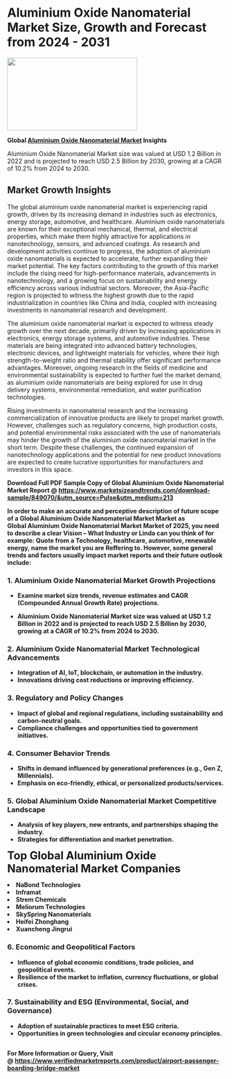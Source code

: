<H1>Aluminium Oxide Nanomaterial Market Size, Growth and Forecast from 2024 - 2031</H1><img class="aligncenter size-medium wp-image-584254" src="https://thirdeyenews.in/wp-content/uploads/2024/09/Global-Market-Research-300x168.jpeg" alt="" width="300" height="168" /><p><strong>Global&nbsp;<a href="https://www.marketsizeandtrends.com/download-sample/849070/&amp;utm_source=Pulse&amp;utm_medium=213">Aluminium Oxide Nanomaterial Market</a> Insights</strong></p><p>Aluminium Oxide Nanomaterial Market size was valued at USD 1.2 Billion in 2022 and is projected to reach USD 2.5 Billion by 2030, growing at a CAGR of 10.2% from 2024 to 2030.</p><p><h2>Market Growth Insights</h2> <p>The global aluminium oxide nanomaterial market is experiencing rapid growth, driven by its increasing demand in industries such as electronics, energy storage, automotive, and healthcare. Aluminium oxide nanomaterials are known for their exceptional mechanical, thermal, and electrical properties, which make them highly attractive for applications in nanotechnology, sensors, and advanced coatings. As research and development activities continue to progress, the adoption of aluminium oxide nanomaterials is expected to accelerate, further expanding their market potential. The key factors contributing to the growth of this market include the rising need for high-performance materials, advancements in nanotechnology, and a growing focus on sustainability and energy efficiency across various industrial sectors. Moreover, the Asia-Pacific region is projected to witness the highest growth due to the rapid industrialization in countries like China and India, coupled with increasing investments in nanomaterial research and development.</p> <p><strong></strong></p> <p>The aluminium oxide nanomaterial market is expected to witness steady growth over the next decade, primarily driven by increasing applications in electronics, energy storage systems, and automotive industries. These materials are being integrated into advanced battery technologies, electronic devices, and lightweight materials for vehicles, where their high strength-to-weight ratio and thermal stability offer significant performance advantages. Moreover, ongoing research in the fields of medicine and environmental sustainability is expected to further fuel the market demand, as aluminium oxide nanomaterials are being explored for use in drug delivery systems, environmental remediation, and water purification technologies.</p> <p>Rising investments in nanomaterial research and the increasing commercialization of innovative products are likely to propel market growth. However, challenges such as regulatory concerns, high production costs, and potential environmental risks associated with the use of nanomaterials may hinder the growth of the aluminium oxide nanomaterial market in the short term. Despite these challenges, the continued expansion of nanotechnology applications and the potential for new product innovations are expected to create lucrative opportunities for manufacturers and investors in this space.</p> <p><strong></p><p><span class=""><strong>Download Full PDF Sample Copy of Global Aluminium Oxide Nanomaterial Market Report</strong> @ <a href="https://www.marketsizeandtrends.com/download-sample/849070/&amp;utm_source=Pulse&amp;utm_medium=213" target="_blank">https://www.marketsizeandtrends.com/download-sample/849070/&amp;utm_source=Pulse&amp;utm_medium=213</a></span></p><p>In order to make an accurate and perceptive description of future scope of a Global&nbsp;Aluminium Oxide Nanomaterial Market Market as Global&nbsp;Aluminium Oxide Nanomaterial Market Market of 2025, you need to describe a clear Vision &ndash; What Industry or Linda can you think of for example: Quote from a Technology, healthcare, automotive, renewable energy, name the market you are Reffering to. However, some general trends and factors usually impact market reports and their future outlook include:</p><h3>1.&nbsp;<strong>Aluminium Oxide Nanomaterial Market Growth Projections</strong></h3><ul><li>Examine market size trends, revenue estimates and CAGR (Compounded Annual Growth Rate) projections.</li><li><p>Aluminium Oxide Nanomaterial Market size was valued at USD 1.2 Billion in 2022 and is projected to reach USD 2.5 Billion by 2030, growing at a CAGR of 10.2% from 2024 to 2030.</p></li></ul><h3>2.&nbsp;<strong>Aluminium Oxide Nanomaterial Market Technological Advancements</strong></h3><ul><li>Integration of AI, IoT, blockchain, or automation in the industry.</li><li>Innovations driving cost reductions or improving efficiency.</li></ul><h3>3.&nbsp;<strong>Regulatory and Policy Changes</strong></h3><ul><li>Impact of global and regional regulations, including sustainability and carbon-neutral goals.</li><li>Compliance challenges and opportunities tied to government initiatives.</li></ul><h3>4.&nbsp;<strong>Consumer Behavior Trends</strong></h3><ul><li>Shifts in demand influenced by generational preferences (e.g., Gen Z, Millennials).</li><li>Emphasis on eco-friendly, ethical, or personalized products/services.</li></ul><h3>5.&nbsp;<strong>Global Aluminium Oxide Nanomaterial Market Competitive Landscape</strong></h3><ul><li>Analysis of key players, new entrants, and partnerships shaping the industry.</li><li>Strategies for differentiation and market penetration.</li></ul><p data-pm-slice="1 1 []"><span style="color: inherit; font-family: inherit; font-size: 25px;">Top Global Aluminium Oxide Nanomaterial Market Companies</span></p><div class="" data-test-id=""><p><li>NaBond Technologies</li><li> Inframat</li><li> Strem Chemicals</li><li> Meliorum Technologies</li><li> SkySpring Nanomaterials</li><li> Heifei Zhonghang</li><li> Xuancheng Jingrui</li></p></div><h3>6.&nbsp;<strong>Economic and Geopolitical Factors</strong></h3><ul><li>Influence of global economic conditions, trade policies, and geopolitical events.</li><li>Resilience of the market to inflation, currency fluctuations, or global crises.</li></ul><h3>7.&nbsp;<strong>Sustainability and ESG (Environmental, Social, and Governance)</strong></h3><ul><li>Adoption of sustainable practices to meet ESG criteria.</li><li>Opportunities in green technologies and circular economy principles.</li></ul><h2><strong style="font-size: 14px;">For More Information or Query, Visit @&nbsp;</strong><a style="background-color: #ffffff; font-size: 14px;" href="https://www.marketsizeandtrends.com/report/aluminium-oxide-nanomaterial-market/" target="_blank">https://www.verifiedmarketreports.com/product/airport-passenger-boarding-bridge-market</a></h2>
